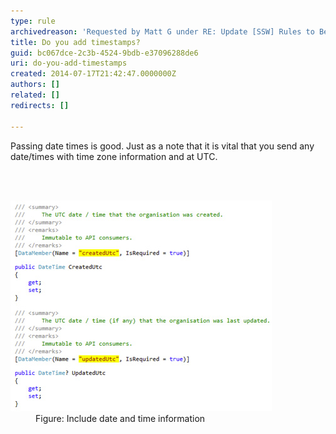 ```yaml
---
type: rule
archivedreason: 'Requested by Matt G under RE: Update [SSW] Rules to Better WebAPI'
title: Do you add timestamps?
guid: bc067dce-2c3b-4524-9bdb-e37096288de6
uri: do-you-add-timestamps
created: 2014-07-17T21:42:47.0000000Z
authors: []
related: []
redirects: []

---
```



<p>Passing date times is good. Just as a note that it is vital that you send any date/times with time zone information and at UTC.</p>
<br><excerpt class='endintro'></excerpt><br>
<dl class="image"><dt><img src="timestamps.jpg" alt="" /></dt><dd>Figure: Include date and time information</dd></dl>


